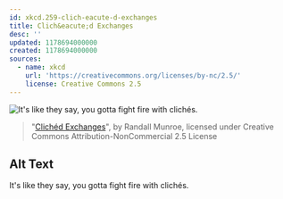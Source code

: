 ```yaml
---
id: xkcd.259-clich-eacute-d-exchanges
title: Clich&eacute;d Exchanges
desc: ''
updated: 1178694000000
created: 1178694000000
sources:
  - name: xkcd
    url: 'https://creativecommons.org/licenses/by-nc/2.5/'
    license: Creative Commons 2.5
---
```

![It's like they say, you gotta fight fire with clich&eacute;s.](https://imgs.xkcd.com/comics/cliched_exchanges.png)
> "[Clich&eacute;d Exchanges](https://xkcd.com/259/)", by Randall Munroe, licensed under Creative Commons Attribution-NonCommercial 2.5 License

## Alt Text
It's like they say, you gotta fight fire with clich&eacute;s.
